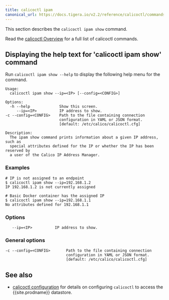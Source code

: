 ```yaml
---
title: calicoctl ipam
canonical_url: https://docs.tigera.io/v2.2/reference/calicoctl/commands/ipam/show
---
```


This section describes the `calicoctl ipam show` command.

Read the [calicoctl Overview]({{site.baseurl}}/{{page.version}}/reference/calicoctl/) for a full list of calicoctl commands.

## Displaying the help text for 'calicoctl ipam show' command

Run `calicoctl ipam show --help` to display the following help menu for the
command.

```
Usage:
  calicoctl ipam show --ip=<IP> [--config=<CONFIG>]

Options:
  -h --help             Show this screen.
     --ip=<IP>          IP address to show.
-c --config=<CONFIG>    Path to the file containing connection
                        configuration in YAML or JSON format.
                        [default: /etc/calico/calicoctl.cfg]

Description:
  The ipam show command prints information about a given IP address, such as
  special attributes defined for the IP or whether the IP has been reserved by
  a user of the Calico IP Address Manager.
```

### Examples

```
# IP is not assigned to an endpoint
$ calicoctl ipam show --ip=192.168.1.2
IP 192.168.1.2 is not currently assigned

# Basic Docker container has the assigned IP
$ calicoctl ipam show --ip=192.168.1.1
No attributes defined for 192.168.1.1
```

### Options

```
   --ip=<IP>          IP address to show.
```

### General options

```
-c --config=<CONFIG>       Path to the file containing connection
                           configuration in YAML or JSON format.
                           [default: /etc/calico/calicoctl.cfg]
```

## See also

-  [calicoctl configuration]({{site.baseurl}}/{{page.version}}/reference/calicoctl/setup) for details on configuring `calicoctl` to access
   the {{site.prodname}} datastore.
